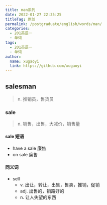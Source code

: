 ```yaml
---
title: man系列
date: 2022-01-27 22:35:25
titleTag: 原创
permalink: /postgraduate/english/words/man/
categories: 
  - 201英语一
  - 单词
tags: 
  - 201英语一
  - 单词
author: 
  name: xugaoyi
  link: https://github.com/xugaoyi
---
```

## salesman
> n. 推销员，售货员
### sale
> n. 销售，出售，大减价，销售量
#### sale 短语
* have a sale 廉售
* on sale 廉售
#### 同义词
* sell
  * v. 出让，转让，出售，售卖，推销，促销
  * adj. 出售的，销路好的
  * n. 让人失望的东西 